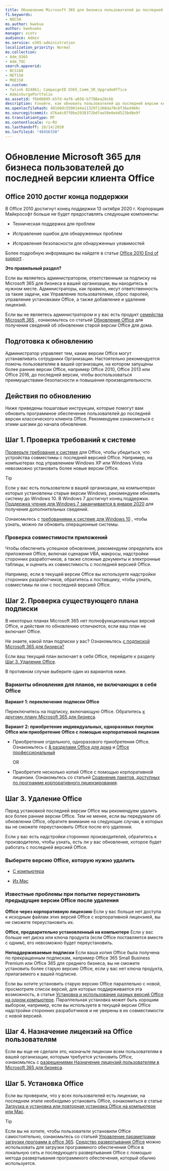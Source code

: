 ```yaml
---
title: Обновление Microsoft 365 для бизнеса пользователей до последней версии клиента Office
f1.keywords:
- NOCSH
ms.author: kwekua
author: kwekuako
manager: scotv
audience: Admin
ms.service: o365-administration
localization_priority: Normal
ms.collection:
- Adm_O365
- Adm_TOC
search.appverid:
- BCS160
- MET150
- MOE150
ms.custom:
- fwlink 824861; CampaignID O365_Comm_SR_UpgradeOffice
- AdminSurgePortfolio
ms.assetid: f6b00895-b5fd-4af6-a656-b7788ea20cbb
description: Узнайте, как обновить пользователей до последней версии клиента Office.
ms.openlocfilehash: 40160dc5590144a1132971368da70c6f36ed460c
ms.sourcegitcommit: d76a4c07f0be2938372bdfae50e0e4d523bd8e9f
ms.translationtype: MT
ms.contentlocale: ru-RU
ms.lasthandoff: 10/14/2020
ms.locfileid: "48456338"
---
```

# <a name="upgrade-your-microsoft-365-for-business-users-to-the-latest-office-client"></a>Обновление Microsoft 365 для бизнеса пользователей до последней версии клиента Office

## <a name="office-2010-reaches-end-of-support"></a>Office 2010 достиг конца поддержки

В Office 2010 достигнут конец поддержки 13 октября 2020 г. Корпорация Майкрософт больше не будет предоставлять следующие компоненты:

- Техническая поддержка для проблем

- Исправление ошибок для обнаруженных проблем

- Исправления безопасности для обнаруженных уязвимостей

Более подробную информацию вы найдете в статье [Office 2010 End of support](https://docs.microsoft.com/deployoffice/endofsupport/office-2010-end-support-roadmap) .

 **Это правильный раздел?**
  
 Если вы являетесь администратором, ответственным за подписку на Microsoft 365 для бизнеса в вашей организации, вы находитесь в нужном месте. Администраторы, как правило, несут ответственность за такие задачи, как Управление пользователями, сброс паролей, управление установками Office, а также добавление и удаление лицензий.

 Если вы не являетесь администратором и у вас есть продукт [семейства Microsoft 365](https://support.microsoft.com/office/28cbc8cf-1332-4f04-9123-9b660abb629e#BKMK_OfficePlans) , ознакомьтесь со статьей [Обновление Office](https://support.microsoft.com/office/ee68f6cf-422f-464a-82ec-385f65391350) для получения сведений об обновлении старой версии Office для дома.

## <a name="get-ready-to-upgrade"></a>Подготовка к обновлению

Администратор управляет тем, какие версии Office могут устанавливать сотрудники Организации. Настоятельно рекомендуется помочь пользователям в вашей организации, на котором запущены более ранние версии Office, например Office 2010, Office 2013 или Office 2016, до последней версии, чтобы воспользоваться преимуществами безопасности и повышения производительности.

## <a name="upgrade-steps"></a>Действия по обновлению

Ниже приведены пошаговые инструкции, которые помогут вам обновить программное обеспечение пользователей до последней версии классического клиента Office. Рекомендуем ознакомиться с этими шагами до начала обновления.
  
## <a name="step-1---check-system-requirements"></a>Шаг 1. Проверка требований к системе

[Проверьте требования к системе](https://www.microsoft.com/microsoft-365/microsoft-365-and-office-resources) для Office, чтобы убедиться, что устройства совместимы с последней версией Office. Например, на компьютерах под управлением Windows XP или Windows Vista невозможно установить более новые версии Office.
  
> [!TIP]
> Если у вас есть пользователи в вашей организации, на компьютерах которых установлены старые версии Windows, рекомендуем обновить систему до Windows 10. В Windows 7 достигнут конец поддержки. [Поддержка чтения для Windows 7 заканчивается в январе 2020](https://www.microsoft.com/microsoft-365/windows/end-of-windows-7-support?rtc=1) для получения дополнительных сведений.

Ознакомьтесь с [требованиями к системе для Windows 10](https://www.microsoft.com/windows/windows-10-specifications) , чтобы узнать, можно ли обновить операционные системы.

### <a name="check-application-compatibility"></a>Проверка совместимости приложений

Чтобы обеспечить успешное обновление, рекомендуем определить все приложения Office, включая сценарии VBA, макросы, надстройки сторонних разработчиков, а также сложные документы и электронные таблицы, и оценить их совместимость с последней версией Office.
  
Например, если в текущей версии Office вы используете надстройки сторонних разработчиков, обратитесь к поставщику, чтобы узнать, совместимы ли они с последней версией Office.
  
## <a name="step-2---check-your-existing-subscription-plan"></a>Шаг 2. Проверка существующего плана подписки

В некоторых планах Microsoft 365 нет полнофункциональных версий Office, и действия по обновлению отличаются, если ваш план не включает Office.
  
Не знаете, какой план подписки у вас? Ознакомьтесь [с подпиской Microsoft 365 для бизнеса?](../admin-overview/what-subscription-do-i-have.md)
  
Если ваш текущий план включает в себя Office, перейдите к разделу [Шаг 3. Удаление Office](#step-3---uninstall-office).
  
В противном случае выберите один из вариантов ниже.
  
### <a name="upgrade-options-for-plans-that-dont-include-office"></a>Варианты обновления для планов, не включающих в себя Office

 **Вариант 1: переключение подписки Office**

Переключитесь на подписку, включающую Office. Обратитесь [к другому плану Microsoft 365 для бизнеса](../../commerce/subscriptions/switch-to-a-different-plan.md).

**Вариант 2: приобретение индивидуальных, одноразовых покупок Office или приобретение Office с помощью корпоративной лицензии**

 - Приобретение отдельного, одноразового приобретения Office. Ознакомьтесь с [ &amp; разделами Office для дома](https://products.office.com/home-and-business) и [Office профессиональный](https://products.office.com/professional)

     OR

 - Приобретите несколько копий Office с помощью корпоративной лицензии. Ознакомьтесь со статьей [Сравнение пакетов, доступных по программе корпоративного лицензирования](https://products.office.com/business/microsoft-office-volume-licensing-suites-comparison).

## <a name="step-3---uninstall-office"></a>Шаг 3. Удаление Office

Перед установкой последней версии Office мы рекомендуем удалить все более ранние версии Office. Тем не менее, если вы передумали об обновлении Office, обратите внимание на следующие случаи, в которых вы не сможете переустановить Office после его удаления.
  
Если у вас есть надстройки сторонних производителей, обратитесь к производителю, чтобы узнать, есть ли у вас обновление, которое будет работать с последней версией Office.

### <a name="select-the-version-of-office-you-want-to-uninstall"></a>Выберите версию Office, которую нужно удалить

- [С компьютера](https://support.microsoft.com/office/9dd49b83-264a-477a-8fcc-2fdf5dbf61d8)

- [Из Mac](https://support.microsoft.com/office/eefa1199-5b58-43af-8a3d-b73dc1a8cae3)
  
### <a name="known-issues-trying-to-reinstall-older-versions-of-office-after-an-uninstall"></a>Известные проблемы при попытке переустановить предыдущие версии Office после удаления

 **Office через корпоративную лицензию** Если у вас больше нет доступа к исходным файлам этих версий Office с корпоративной лицензией, вы не сможете переустановить их.

 **Office, предварительно установленный на компьютере** Если у вас больше нет диска или ключа продукта (если Office поставляется вместе с одним), его невозможно будет переустановить.

 **Неподдерживаемые подписки** Если ваша копия Office была получена по прекращенным подпискам, например Office 365 Small Business Premium или Office 365 для среднего бизнеса, вы не сможете установить более старую версию Office, если у вас нет ключа продукта, прилагаемого к вашей подписке.

Если вы хотите установить старую версию Office параллельно с новой, просмотрите список версий, для которых поддерживается эта возможность, в статье [Установка и использование разных версий Office на одном компьютере](https://support.microsoft.com/office/6ebb44ce-18a3-43f9-a187-b78c513788bf). Параллельная установка может быть хорошим выбором, например, если вы используете в текущей версии Office надстройки сторонних разработчиков и не уверены в их совместимости с новой версией.

## <a name="step-4---assign-office-licenses-to-users"></a>Шаг 4. Назначение лицензий на Office пользователям

Если вы еще не сделали это, назначьте лицензии всем пользователям в вашей организации, которым требуется установить Office, ознакомьтесь с [разрешениями Назначение лицензий пользователям в Microsoft 365 для бизнеса](../manage/assign-licenses-to-users.md).
  
## <a name="step-5---install-office"></a>Шаг 5. Установка Office

Если вы проверили, что у всех пользователей есть лицензии, на последнем этапе необходимо установить Office, ознакомиться в статье [Загрузка и установка или повторная установка Office на компьютере или Mac](https://support.microsoft.com/office/4414eaaf-0478-48be-9c42-23adc4716658).
  
> [!TIP]
> Если вы не хотите, чтобы пользователи установили Office самостоятельно, ознакомьтесь со статьей [Управление параметрами загрузки программ в office 365](https://docs.microsoft.com/DeployOffice/manage-software-download-settings-office-365). [Средство развертывания Office](https://docs.microsoft.com/DeployOffice/overview-office-deployment-tool) можно использовать для загрузки программного обеспечения Office в локальную сеть и последующего развертывания Office с помощью метода развертывания программного обеспечения, который обычно используется.
